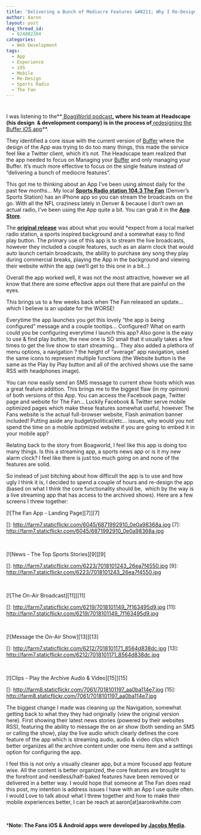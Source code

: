 ```yaml
---
title: 'Delivering a Bunch of Mediocre Features &#8211; Why I Re-Designed an iPhone App'
author: Aaron
layout: post
dsq_thread_id:
  - 624882384
categories:
  - Web Development
tags:
  - App
  - Experience
  - iOS
  - Mobile
  - Re-Design
  - Sports Radio
  - The Fan
---
```

# 

I was listening to the**[ BoagWorld podcast][1]**, where his team at Headscape (his design  & development company) is in the process of**[ redesigning the Buffer iOS app][2]**.

 [1]: http://boagworld.com
 [2]: http://boagworld.com/usability/help-your-users-be-focused/

They identified a core issue with the current version of [Buffer][3] where the design of the App was trying to do too many things, this made the service feel like a Twitter client, which it’s not. The Headscape team realized that the app needed to focus on Managing your [Buffer][3] and only managing your Buffer. It’s much more effective to focus on the single feature instead of “delivering a bunch of mediocre features”.

 [3]: http://bufferapp.com/

This got me to thinking about an App I’ve been using almost daily for the past few months… My local **[Sports Radio station 104.3 The Fan][4]** (Denver’s Sports Station) has an iPhone app so you can stream the broadcasts on the go. With all the NFL craziness lately in Denver & because I don’t own an actual radio, I’ve been using the App quite a bit. You can grab it in the **[App Store][4]**.

 [4]: http://itunes.apple.com/us/app/1043-fan-denvers-sports-radio/id309744855

The **[original release][5]** was about what you would *expect from a local market radio station, a sports inspired background and a somewhat easy to find play button. The primary use of this app is to stream the live broadcasts, however they included a couple features, such as an alarm clock that would auto launch certain broadcasts, the ability to purchase any song they play during commercial breaks, playing the App in the background and viewing their website within the app (we’ll get to this one in a bit…)

 [5]: http://www.mbtheme.com/uploads/userup/1001/20100116094726317.jpg

Overall the app worked well, it was not the most attractive, however we all know that there are some effective apps out there that are painful on the eyes.

This brings us to a few weeks back when The Fan released an update… which I believe is an update for the WORSE!

Everytime the app launches you get this lovely “the app is being configured” message and a couple tooltips… Configured? What on earth could you be configuring everytime I launch this app? Also gone is the easy to use & find play button, the new one is SO small that it usually takes a few times to get the live show to start streaming… They also added a plethora of menu options, a navigation ? the height of “average” app navigation, used the same icons to represent multiple functions (the Website button is the same as the Play by Play button and all of the archived shows use the same RSS with headphones image).

You can now easily send an SMS message to current show hosts which was a great feature addition. This brings me to the biggest flaw (in my opinion) of both versions of this App. You can access the Facebook page, Twitter page and website for The Fan… Luckily Facebook & Twitter serve mobile optimized pages which make these features somewhat useful, however The Fans website is the actual full-browser website, Flash animation banner included! Putting aside any budget/political/etc… issues, why would you not spend the time on a mobile optimized website if you are going to embed it in your mobile app?

Relating back to the story from Boagworld, I feel like this app is doing too many things. Is this a streaming app, a sports news app or is it my new alarm clock? I feel like there is just too much going on and none of the features are solid.

So instead of just bitching about how difficult the app is to use and how ugly I think it is, I decided to spend a couple of hours and re-design the app (based on what I think the core functionality should be,  which by the way is a live streaming app that has access to the archived shows). Here are a few screens I threw together:

[![The Fan App - Landing Page][7]][7]

 []: http://farm7.staticflickr.com/6045/6871992910_0e0a98368a.jpg
 [7]: http://farm7.staticflickr.com/6045/6871992910_0e0a98368a.jpg

 

[![News - The Top Sports Stories][9]][9]

 []: http://farm7.staticflickr.com/6223/7018101243_26ea7f4550.jpg
 [9]: http://farm7.staticflickr.com/6223/7018101243_26ea7f4550.jpg

 

[![The On-Air Broadcast][11]][11]

 []: http://farm7.staticflickr.com/6219/7018101149_7f163495d9.jpg
 [11]: http://farm7.staticflickr.com/6219/7018101149_7f163495d9.jpg

 

[![Message the On-Air Show][13]][13]

 []: http://farm7.staticflickr.com/6212/7018101171_8564d838dc.jpg
 [13]: http://farm7.staticflickr.com/6212/7018101171_8564d838dc.jpg

 

[![Clips - Play the Archive Audio & Video][15]][15]

 []: http://farm8.staticflickr.com/7061/7018101197_aa0ba114e7.jpg
 [15]: http://farm8.staticflickr.com/7061/7018101197_aa0ba114e7.jpg

The biggest change I made was cleaning up the Navigation, somewhat getting back to what they they had originally (view the original version here). First showing their latest news stories (powered by their websites RSS), featuring the ability to message the on air show (both sending an SMS or calling the show), play the live audio which clearly defines the core feature of the app which is streaming audio, audio & video clips which better organizes all the archive content under one menu item and a settings option for configuring the app.

I feel this is not only a visually cleaner app, but a more focused app feature wise. All the content is better organized, the core features are brought to the forefront and needless/half-baked features have been removed or delivered in a better way. I would hope that someone at The Fan does read this post, my intention is address issues I have with an App I use quite often. I would Love to talk about what I threw together and how to make their mobile experiences better, I can be reach at aaron[at]aaronkwhite.com

 

***Note: The Fans iOS & Android apps were developed by [Jacobs Media][16].**

 [16]: http://www.jacapps.com/